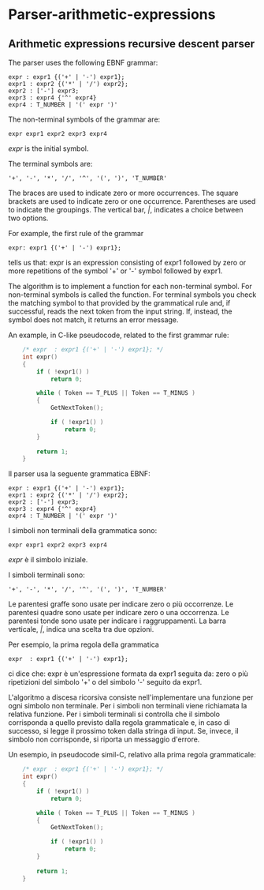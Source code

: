 Parser-arithmetic-expressions
=============================

Arithmetic expressions recursive descent parser
-----------------------------------------------

The parser uses the following EBNF grammar:

    expr : expr1 {('+' | '-') expr1};
    expr1 : expr2 {('*' | '/') expr2};
    expr2 : ['-'] expr3;
    expr3 : expr4 {'^' expr4}
    expr4 : T_NUMBER | '(' expr ')'    

The non-terminal symbols of the grammar are:

    expr expr1 expr2 expr3 expr4

*expr* is the initial symbol.

The terminal symbols are:

    '+', '-', '*', '/', '^', '(', ')', 'T_NUMBER'

The braces are used to indicate zero or more occurrences.
The square brackets are used to indicate zero or one occurrence.
Parentheses are used to indicate the groupings.
The vertical bar, *|*, indicates a choice between two options.

For example, the first rule of the grammar

    expr: expr1 {('+' | '-') expr1};

tells us that:
expr is an expression consisting of expr1 followed by zero or more
repetitions of the symbol '+' or '-' symbol followed by expr1.

The algorithm is to implement a function for each non-terminal symbol.
For non-terminal symbols is called the function.
For terminal symbols you check the matching symbol
to that provided by the grammatical rule and, if successful,
reads the next token from the input string. If, instead, the
symbol does not match, it returns an error message.

An example, in C-like pseudocode, related to the first grammar rule:

```c
    /* expr  : expr1 {('+' | '-') expr1}; */
    int expr()
    {
        if ( !expr1() )
            return 0;

        while ( Token == T_PLUS || Token == T_MINUS )
        {
            GetNextToken();

            if ( !expr1() )
                return 0;
        }
        
        return 1;
    }
```



Il parser usa la seguente grammatica EBNF:
   
    expr : expr1 {('+' | '-') expr1};
    expr1 : expr2 {('*' | '/') expr2};
    expr2 : ['-'] expr3;
    expr3 : expr4 {'^' expr4}
    expr4 : T_NUMBER | '(' expr ')'    
    

	
I simboli non terminali della grammatica sono:

    expr expr1 expr2 expr3 expr4

*expr* è il simbolo iniziale.

I simboli terminali sono:

    '+', '-', '*', '/', '^', '(', ')', 'T_NUMBER'


Le parentesi graffe sono usate per indicare zero o più occorrenze.
Le parentesi quadre sono usate per indicare zero o una occorrenza.
Le parentesi tonde sono usate per indicare i raggruppamenti.
La barra verticale, *|*, indica una scelta tra due opzioni.

Per esempio, la prima regola della grammatica

    expr  : expr1 {('+' | '-') expr1};

ci dice che: 
expr è un'espressione formata da expr1 seguita da: zero o più
ripetizioni del simbolo '+' o del simbolo '-' seguito da expr1.

L'algoritmo a discesa ricorsiva consiste nell'implementare una
funzione per ogni simbolo non terminale.
Per i simboli non terminali viene richiamata la relativa funzione.
Per i simboli terminali si controlla che il simbolo corrisponda
a quello previsto dalla regola grammaticale e, in caso di successo,
si legge il prossimo token dalla stringa di input. Se, invece, il 
simbolo non corrisponde, si riporta un messaggio d'errore.

Un esempio, in pseudocode simil-C, relativo alla prima regola grammaticale:

```c
    /* expr  : expr1 {('+' | '-') expr1}; */
    int expr()
    {
        if ( !expr1() )
            return 0;

        while ( Token == T_PLUS || Token == T_MINUS )
        {
            GetNextToken();

            if ( !expr1() )
                return 0;
        }
        
        return 1;
    }
```
